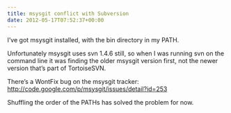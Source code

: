 ```yaml
---
title: msysgit conflict with Subversion
date: 2012-05-17T07:52:37+00:00
---
```

I’ve got msysgit installed, with the bin directory in my PATH.

Unfortunately msysgit uses svn 1.4.6 still, so when I was running svn on the command line it was finding the older msysgit version first, not the newer version that’s part of TortoiseSVN.

There’s a WontFix bug on the msysgit tracker: <http://code.google.com/p/msysgit/issues/detail?id=253>

Shuffling the order of the PATHs has solved the problem for now.